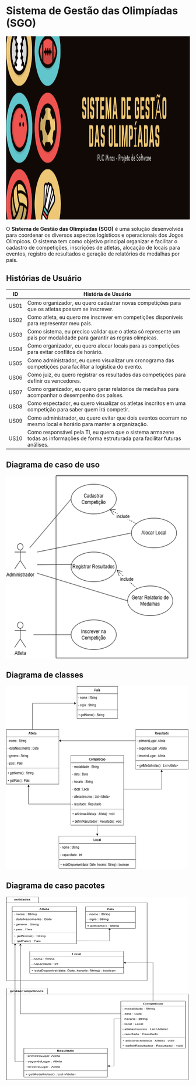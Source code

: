 # Sistema de Gestão das Olimpíadas (SGO)

<img width="" height="500px" src="imagens/logotipo.png"/>

O **Sistema de Gestão das Olimpíadas (SGO)** é uma solução desenvolvida para coordenar os diversos aspectos logísticos e operacionais dos Jogos Olímpicos. O sistema tem como objetivo principal organizar e facilitar o cadastro de competições, inscrições de atletas, alocação de locais para eventos, registro de resultados e geração de relatórios de medalhas por país.

## Histórias de Usuário

| ID    | História de Usuário                                                                 |
|-------|--------------------------------------------------------------------------------------|
| US01  | Como organizador, eu quero cadastrar novas competições para que os atletas possam se inscrever. |
| US02  | Como atleta, eu quero me inscrever em competições disponíveis para representar meu país. |
| US03  | Como sistema, eu preciso validar que o atleta só represente um país por modalidade para garantir as regras olímpicas. |
| US04  | Como organizador, eu quero alocar locais para as competições para evitar conflitos de horário. |
| US05  | Como administrador, eu quero visualizar um cronograma das competições para facilitar a logística do evento. |
| US06  | Como juiz, eu quero registrar os resultados das competições para definir os vencedores. |
| US07  | Como organizador, eu quero gerar relatórios de medalhas para acompanhar o desempenho dos países. |
| US08  | Como espectador, eu quero visualizar os atletas inscritos em uma competição para saber quem irá competir. |
| US09  | Como administrador, eu quero evitar que dois eventos ocorram no mesmo local e horário para manter a organização. |
| US10  | Como responsável pela TI, eu quero que o sistema armazene todas as informações de forma estruturada para facilitar futuras análises. | 

## Diagrama de caso de uso

<img width="500px" height="500px" src="imagens/diagrama-de-caso-de-uso.png"/>

## Diagrama de classes

<img width="500px" height="500px" src="imagens/diagrama-de-classes.png"/>

## Diagrama de caso pacotes

<img width="500px" height="500px" src="imagens/diagrama-de-pacotes.png"/>

